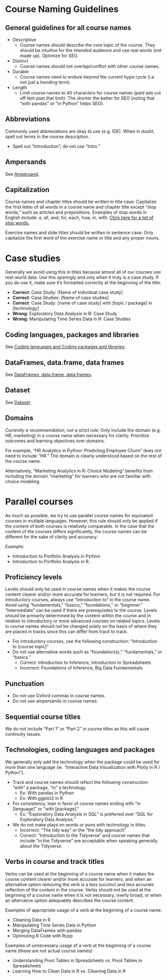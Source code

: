 
# Course Naming Guidelines
## General guidelines for all course names
* Descriptive
	* Course names should describe the core topic of the course. They should be intuitive for the intended audience and use real words (not made up). Optimize for SEO.
* Distinct
	* Course names should not overlap/conflict with other course names.
* Durable
	* Course names need to endure beyond the current hype cycle (i.e. not just a trending term).
* Length
	* Limit course names to 40 characters for course names (paid ads cut off text past that limit). The shorter the better for SEO (noting that “with pandas” or “in Python” helps SEO).

## Abbreviations
Commonly used abbreviations are okay to use (e.g. IDE). When in doubt, spell out terms in the course description.
* Spell out “Introduction”; do not use “Intro.”

## Ampersands
See [Ampersand](/content/grammar#ampersands).

## Capitalization
Course names and chapter titles should be written in title case: Capitalize the first letter of all words in a course name and chapter title except “stop words,” such as articles and prepositions. Examples of stop words in English include: a, all, and, for, each, how, in, with.  [Click here for a list of stop words.](https://kb.yoast.com/kb/list-stop-words/)

Exercise names and slide titles should be written in sentence case: Only capitalize the first word of the exercise name or title and any proper nouns.

# Case studies
Generally we avoid using this in titles because almost all of our courses use real-world data. Use this sparingly and only when it truly is a case study. If you do use it, make sure it’s formatted correctly at the beginning of the title:

* **Correct**: Case Study: [Name of individual case study]
* **Correct**: Case Studies: [Name of case studies]
* **Correct**: Case Study: [name of case study] with [topic / package] in [technology]
* **Wrong**: Exploratory Data Analysis in R: Case Study
* **Wrong**: Manipulating Time Series Data in R: Case Studies

## Coding languages, packages and libraries
See [Coding languages and Coding packages and libraries](/content/grammar#technologies-coding-languages-and-packages).

## DataFrames, data.frame, data frames
See [DataFrames, data.frame, data frames](/content/grammar#dataframes-dataframe-data-frames).

## Dataset
See [Dataset](/content/grammar#dataset).

##  Domains
_Currently a recommendation, not a strict rule:_
Only include the domain (e.g. HR, marketing) in a course name when necessary for clarity. Prioritize outcomes and learning objectives over domains.

For example, “HR Analytics in Python: Predicting Employee Churn” does not need to include “HR.” The domain is clearly understood based on the rest of the course name.

Alternatively, “Marketing Analytics in R: Choice Modeling” benefits from including the domain “marketing” for learners who are not familiar with choice modeling.

# Parallel courses
As much as possible, we try to use parallel course names for equivalent courses in multiple languages. However, this rule should only be applied if the content of both courses is relatively comparable. In the case that the content of the courses differs significantly, the course names can be different for the sake of clarity and accuracy.

Example:
* Introduction to Portfolio Analysis in Python
* Introduction to Portfolio Analysis in R.

## Proficiency levels
Levels should only be used in course names when it makes the course content clearer and/or more accurate for learners, but it is not required. For introductory courses, always use “Introduction to” in the course name. Avoid using “fundamentals,” “basics,” “foundations,” or “beginner.” “Intermediate” can be used if there are prerequisites to the course. Levels should be primarily determined by the content within the course and in relation to introductory or more advanced courses on related topics. Levels in course names should not be changed solely on the basis of where they are placed in tracks since this can differ from track to track.
* For introductory courses, use the following construction: “Introduction to [course topic]”
* Do not use alternative words such as “foundation(s),” “fundamentals,” or “basics.”
	* Correct: Introduction to Inference, Introduction to Spreadsheets
	* Incorrect: Foundations of Inference, Big Data Fundamentals

## Punctuation
* Do not use Oxford commas in course names.
* Do not use ampersands in course names.

## Sequential course titles
We do not include “Part 1” or “Part 2” in course titles as this will cause continuity issues.

## Technologies, coding languages and packages
We generally only add the technology when the package could be used for more than one language (ie. “Interactive Data Visualization with Plotly in R / Python”).
* Track and course names should reflect the following construction: “with” a package, “in” a technology.
	* Ex: With pandas in Python
	* Ex: With ggplot2 in R
* For consistency, lean in favor of course names ending with “in [language]” or “with [package].”
	* Ex: “Exploratory Data Analysis in SQL” is preferred over “SQL for Exploratory Data Analysis.”
* We do not make plays on words or puns with technology in titles.
  * Incorrect: “The tidy way” or the “the tidy approach”
  * Correct: “Introduction to the Tidyverse” and course names that include “in the Tidyverse” are acceptable when speaking generally about the Tidyverse


## Verbs in course and track titles
Verbs can be used at the beginning of a course name when it makes the course content clearer and/or more accurate for learners, and when an alternative option removing the verb is a less succinct and less accurate reflection of the content in the course. Verbs should not be used at the beginning of a course name when it is not necessary, overly broad, or when an alternative option adequately describes the course content.

Examples of appropriate usage of a verb at the beginning of a course name:
* Cleaning Data in R
* Manipulating Time Series Data in Python
* Merging DataFrames with pandas
* Optimizing R Code with Rcpp

Examples of unnecessary usage of a verb at the beginning of a course name (these are not actual course names):
* Understanding Pivot Tables in Spreadsheets vs. Pivot Tables in Spreadsheets
* Learning How to Clean Data in R vs. Cleaning Data in R
